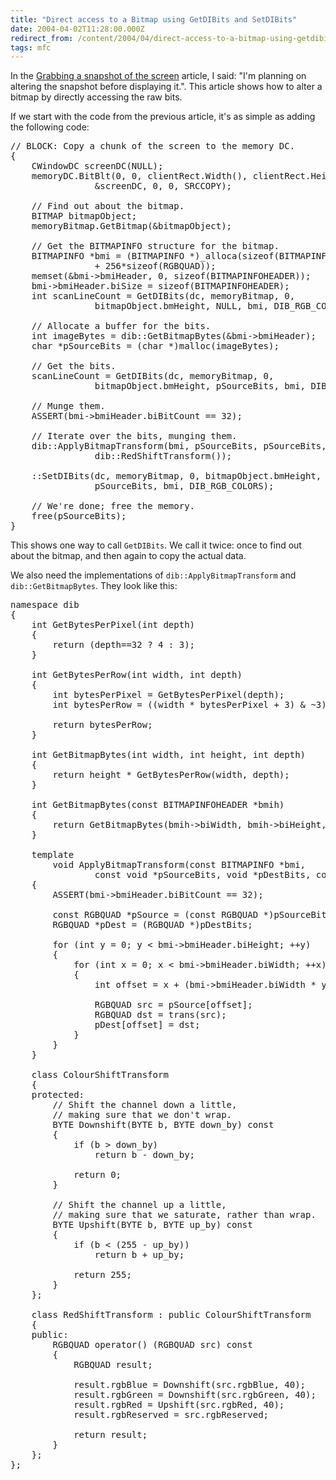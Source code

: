 ```yaml
---
title: "Direct access to a Bitmap using GetDIBits and SetDIBits"
date: 2004-04-02T11:28:00.000Z
redirect_from: /content/2004/04/direct-access-to-a-bitmap-using-getdibits-and-setdibits
tags: mfc
---
```

In the [Grabbing a snapshot of the screen](/node/view/207) article, I said: "I'm planning on altering the snapshot before displaying it.". This article shows how to alter a bitmap by directly accessing the raw bits.

If we start with the code from the previous article, it's as simple as adding the following code:

<pre>// BLOCK: Copy a chunk of the screen to the memory DC.
{
    CWindowDC screenDC(NULL);
    memoryDC.BitBlt(0, 0, clientRect.Width(), clientRect.Height(),
                &screenDC, 0, 0, SRCCOPY);

    // Find out about the bitmap.
    BITMAP bitmapObject;
    memoryBitmap.GetBitmap(&bitmapObject);

    // Get the BITMAPINFO structure for the bitmap.
    BITMAPINFO *bmi = (BITMAPINFO *)_alloca(sizeof(BITMAPINFOHEADER)
                + 256*sizeof(RGBQUAD));
    memset(&bmi->bmiHeader, 0, sizeof(BITMAPINFOHEADER));
    bmi->bmiHeader.biSize = sizeof(BITMAPINFOHEADER);
    int scanLineCount = GetDIBits(dc, memoryBitmap, 0,
                bitmapObject.bmHeight, NULL, bmi, DIB_RGB_COLORS);

    // Allocate a buffer for the bits.
    int imageBytes = dib::GetBitmapBytes(&bmi->bmiHeader);
    char *pSourceBits = (char *)malloc(imageBytes);

    // Get the bits.
    scanLineCount = GetDIBits(dc, memoryBitmap, 0,
                bitmapObject.bmHeight, pSourceBits, bmi, DIB_RGB_COLORS);

    // Munge them.
    ASSERT(bmi->bmiHeader.biBitCount == 32);

    // Iterate over the bits, munging them.
    dib::ApplyBitmapTransform(bmi, pSourceBits, pSourceBits,
                dib::RedShiftTransform());

    ::SetDIBits(dc, memoryBitmap, 0, bitmapObject.bmHeight,
                pSourceBits, bmi, DIB_RGB_COLORS);

    // We're done; free the memory.
    free(pSourceBits);
}</pre>

This shows one way to call `GetDIBits`. We call it twice: once to find out about the bitmap, and then again to copy the actual data.

We also need the implementations of `dib::ApplyBitmapTransform` and `dib::GetBitmapBytes`. They look like this:

<pre>namespace dib
{
    int GetBytesPerPixel(int depth)
    {
        return (depth==32 ? 4 : 3);
    }

    int GetBytesPerRow(int width, int depth)
    {
        int bytesPerPixel = GetBytesPerPixel(depth);
        int bytesPerRow = ((width * bytesPerPixel + 3) & ~3);

        return bytesPerRow;
    }

    int GetBitmapBytes(int width, int height, int depth)
    {
        return height * GetBytesPerRow(width, depth);
    }

    int GetBitmapBytes(const BITMAPINFOHEADER *bmih)
    {
        return GetBitmapBytes(bmih->biWidth, bmih->biHeight, bmih->biBitCount);
    }

    template <class Transform>
        void ApplyBitmapTransform(const BITMAPINFO *bmi,
                const void *pSourceBits, void *pDestBits, const Transform & trans)
    {
        ASSERT(bmi->bmiHeader.biBitCount == 32);

        const RGBQUAD *pSource = (const RGBQUAD *)pSourceBits;
        RGBQUAD *pDest = (RGBQUAD *)pDestBits;

        for (int y = 0; y < bmi->bmiHeader.biHeight; ++y)
        {
            for (int x = 0; x < bmi->bmiHeader.biWidth; ++x)
            {
                int offset = x + (bmi->bmiHeader.biWidth * y);

                RGBQUAD src = pSource[offset];
                RGBQUAD dst = trans(src);
                pDest[offset] = dst;
            }
        }
    }

    class ColourShiftTransform
    {
    protected:
        // Shift the channel down a little,
        // making sure that we don't wrap.
        BYTE Downshift(BYTE b, BYTE down_by) const
        {
            if (b > down_by)
                return b - down_by;

            return 0;
        }

        // Shift the channel up a little,
        // making sure that we saturate, rather than wrap.
        BYTE Upshift(BYTE b, BYTE up_by) const
        {
            if (b < (255 - up_by))
                return b + up_by;

            return 255;
        }
    };

    class RedShiftTransform : public ColourShiftTransform
    {
    public:
        RGBQUAD operator() (RGBQUAD src) const
        {
            RGBQUAD result;

            result.rgbBlue = Downshift(src.rgbBlue, 40);
            result.rgbGreen = Downshift(src.rgbGreen, 40);
            result.rgbRed = Upshift(src.rgbRed, 40);
            result.rgbReserved = src.rgbReserved;

            return result;
        }
    };
};</pre>
